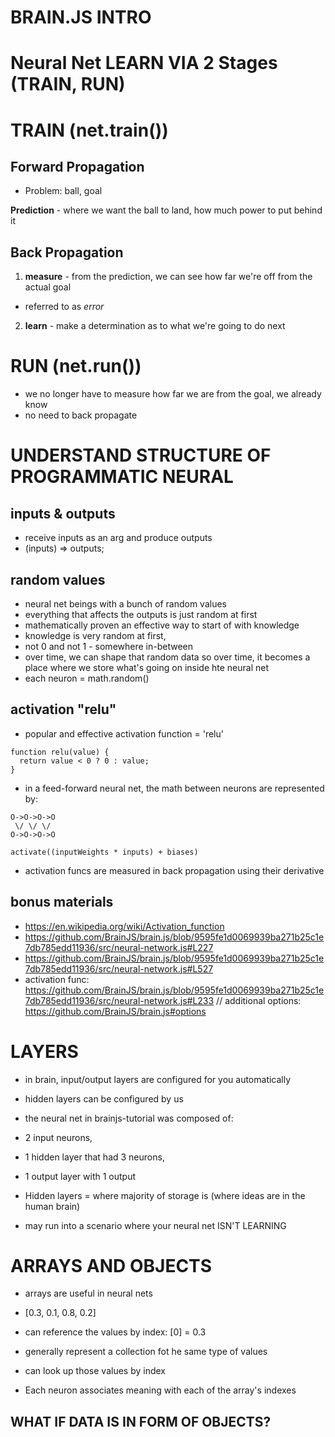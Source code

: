 # BRAIN.JS INTRO

# Neural Net LEARN VIA 2 Stages (TRAIN, RUN)

# TRAIN (net.train())

## Forward Propagation

- Problem: ball, goal

**Prediction** - where we want the ball to land, how much power to put behind it

## Back Propagation

1. **measure** - from the prediction, we can see how far we're off from the actual goal

- referred to as _error_

2. **learn** - make a determination as to what we're going to do next

# RUN (net.run())

- we no longer have to measure how far we are from the goal, we already know
- no need to back propagate

# UNDERSTAND STRUCTURE OF PROGRAMMATIC NEURAL

## inputs & outputs

- receive inputs as an arg and produce outputs
- (inputs) => outputs;

## random values

- neural net beings with a bunch of random values
- everything that affects the outputs is just random at first
- mathematically proven an effective way to start of with knowledge
- knowledge is very random at first,
- not 0 and not 1 - somewhere in-between
- over time, we can shape that random data so over time, it becomes a place where we store what's going on inside hte neural net
- each neuron = math.random()

## activation "relu"

- popular and effective activation function = 'relu'

```
function relu(value) {
  return value < 0 ? 0 : value;
}
```

- in a feed-forward neural net, the math between neurons are represented by:

```
O->O->O->O
 \/ \/ \/
O->O->O->O
```

```
activate((inputWeights * inputs) + biases)
```

- activation funcs are measured in back propagation using their derivative

## bonus materials

- https://en.wikipedia.org/wiki/Activation_function
- https://github.com/BrainJS/brain.js/blob/9595fe1d0069939ba271b25c1e7db785edd11936/src/neural-network.js#L227
- https://github.com/BrainJS/brain.js/blob/9595fe1d0069939ba271b25c1e7db785edd11936/src/neural-network.js#L527
- activation func: https://github.com/BrainJS/brain.js/blob/9595fe1d0069939ba271b25c1e7db785edd11936/src/neural-network.js#L233
  // additional options: https://github.com/BrainJS/brain.js#options

# LAYERS

- in brain, input/output layers are configured for you automatically
- hidden layers can be configured by us

- the neural net in brainjs-tutorial was composed of:
- 2 input neurons,
- 1 hidden layer that had 3 neurons,
- 1 output layer with 1 output

- Hidden layers = where majority of storage is (where ideas are in the human brain)
- may run into a scenario where your neural net ISN'T LEARNING

# ARRAYS AND OBJECTS

- arrays are useful in neural nets
- [0.3, 0.1, 0.8, 0.2]
- can reference the values by index: [0] = 0.3
- generally represent a collection fot he same type of values
- can look up those values by index

- Each neuron associates meaning with each of the array's indexes

## WHAT IF DATA IS IN FORM OF OBJECTS?
